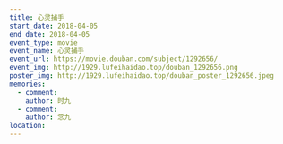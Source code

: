 ```yaml
---
title: 心灵捕手
start_date: 2018-04-05
end_date: 2018-04-05
event_type: movie
event_name: 心灵捕手
event_url: https://movie.douban.com/subject/1292656/
event_img: http://1929.lufeihaidao.top/douban_1292656.png
poster_img: http://1929.lufeihaidao.top/douban_poster_1292656.jpeg
memories:
  - comment: 
    author: 时九
  - comment: 
    author: 念九
location: 
---
```

